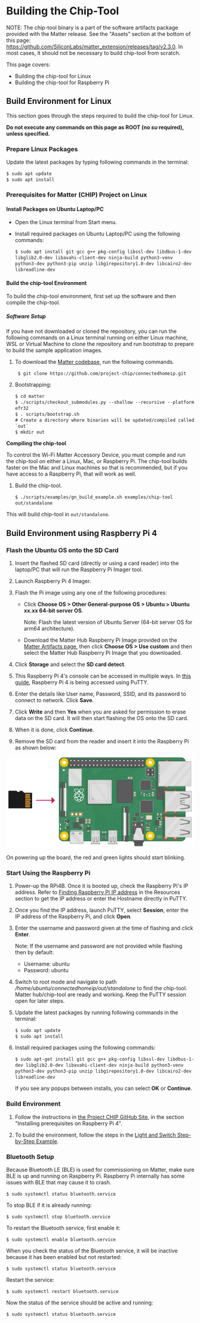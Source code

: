 # Building the Chip-Tool

NOTE: The chip-tool binary is a part of the software artifacts package provided with the Matter release. See the "Assets" section at the bottom of this page:  https://github.com/SiliconLabs/matter_extension/releases/tag/v2.3.0. In most cases, it should not be necessary to build chip-tool from scratch.

This page covers:

- Building the chip-tool for Linux
- Building the chip-tool for Raspberry Pi

## Build Environment for Linux

This section goes through the steps required to build the chip-tool for Linux.

**Do not execute any commands on this page as ROOT (no _su_ required), unless specified.**

### Prepare Linux Packages

Update the latest packages by typing following commands in the terminal:

```shell
$ sudo apt update
$ sudo apt install
```

### Prerequisites for Matter (CHIP) Project on Linux

#### Install Packages on Ubuntu Laptop/PC

- Open the Linux terminal from Start menu.
- Install required packages on Ubuntu Laptop/PC using the following commands:

    ```shell
    $ sudo apt install git gcc g++ pkg-config libssl-dev libdbus-1-dev
    libglib2.0-dev libavahi-client-dev ninja-build python3-venv python3-dev python3-pip unzip libgirepository1.0-dev libcairo2-dev libreadline-dev
    ```

#### Build the chip-tool Environment

To build the chip-tool environment, first set up the software and then compile the chip-tool.

##### Software Setup

If you have not downloaded or cloned the repository, you can run the following commands on a Linux terminal running on either Linux machine, WSL or Virtual Machine to clone the repository and run bootstrap to prepare to build the sample application images.

1. To download the [Matter codebase](https://github.com/project-chip/connectedhomeip.git), run the following commands.

    ```shell
     $ git clone https://github.com/project-chip/connectedhomeip.git
    ```

2. Bootstrapping:

    ```shell
    $ cd matter
    $ ./scripts/checkout_submodules.py --shallow --recursive --platform efr32
    $ . scripts/bootstrap.sh
    # Create a directory where binaries will be updated/compiled called `out`
    $ mkdir out
    ```

**Compiling the chip-tool**

To control the Wi-Fi Matter Accessory Device, you must compile and run the chip-tool on either a Linux, Mac, or Raspberry Pi. The chip-tool builds faster on the Mac and Linux machines so that is recommended, but if you have access to a Raspberry Pi, that will work as well.

1. Build the chip-tool.

    ```shell
    $ ./scripts/examples/gn_build_example.sh examples/chip-tool out/standalone
    ```

This will build chip-tool in `out/standalone`.

## Build Environment using Raspberry Pi 4

### Flash the Ubuntu OS onto the SD Card

1. Insert the flashed SD card (directly or using a card reader) into the laptop/PC that will run the Raspberry Pi Imager tool.
2. Launch Raspberry Pi 4 Imager.
3. Flash the Pi image using any one of the following procedures:

   - Click **Choose OS > Other General-purpose OS > Ubuntu > Ubuntu xx.xx 64-bit server OS**.

     Note: Flash the latest version of Ubuntu Server (64-bit server OS for arm64 architecture).

   - Download the Matter Hub Raspberry Pi Image provided on the [Matter Artifacts page](/matter/<docspace-docleaf-version>/matter-prerequisites/matter-artifacts), then click **Choose OS > Use custom** and then select the Matter Hub Raspberry Pi Image that you downloaded.

4. Click **Storage** and select the **SD card detect**.
5. This Raspberry Pi 4's console can be accessed in multiple ways. In [this guide](https://www.raspberrypi.com/documentation/computers/remote-access.html), Raspberry Pi 4 is being accessed using PuTTY.
6. Enter the details like User name, Password, SSID, and its password to connect to network. Click **Save**.
7. Click **Write** and then **Yes** when you are asked for permission to erase data on the SD card. It will then start flashing the OS onto the SD card.
8. When it is done, click **Continue**.
9. Remove the SD card from the reader and insert it into the Raspberry Pi as shown below:

![Inserting SD into Pi](images/sd-into-pi.png)

On powering up the board, the red and green lights should start blinking.

### Start Using the Raspberry Pi

1. Power-up the RPi4B. Once it is booted up, check the Raspberry Pi's IP address. Refer to [Finding Raspberry Pi IP address](/matter/<docspace-docleaf-version>/matter-references/find-raspi) in the Resources section to get the IP address or enter the Hostname directly in PuTTY.

2. Once you find the IP address, launch PuTTY, select **Session**, enter the IP address of the Raspberry Pi, and click **Open**.

3. Enter the username and password given at the time of flashing and click **Enter**.

   Note: If the username and password are not provided while flashing then by default:

   - Username: ubuntu
   - Password: ubuntu

4. Switch to root mode and navigate to path _/home/ubuntu/connectedhomeip/out/standalone_ to find the chip-tool.
   Matter hub/chip-tool are ready and working. Keep the PuTTY session open for later steps.

5. Update the latest packages by running following commands in the terminal:

   ```shell
   $ sudo apt update 
   $ sudo apt install
   ```

6. Install required packages using the following commands:

    ```shell
   $ sudo apt-get install git gcc g++ pkg-config libssl-dev libdbus-1-dev libglib2.0-dev libavahi-client-dev ninja-build python3-venv python3-dev python3-pip unzip libgirepository1.0-dev libcairo2-dev libreadline-dev
   ```

   If you see any popups between installs, you can select **OK** or **Continue**.

### Build Environment

1. Follow the instructions in [the Project CHIP GitHub Site](https://github.com/project-chip/connectedhomeip/blob/master/docs/guides/BUILDING.md), in the section "Installing prerequisites on Raspberry Pi 4".

2. To build the environment, follow the steps in the [Light and Switch Step-by-Step Example](/matter/<docspace-docleaf-version>/matter-light-switch-example/01-wifi-light-switch-example).

### Bluetooth Setup

Because Bluetooth LE (BLE) is used for commissioning on Matter, make sure BLE is up and running on Raspberry Pi. Raspberry Pi internally has some issues with BLE that may cause it to crash.

```shell
$ sudo systemctl status bluetooth.service
```

To stop BLE if it is already running:

```shell
$ sudo systemctl stop bluetooth.service
```

To restart the Bluetooth service, first enable it:

```shell
$ sudo systemctl enable bluetooth.service
```

When you check the status of the Bluetooth service, it will be inactive because it has been enabled but not restarted:

```shell
$ sudo systemctl status bluetooth.service
```

Restart the service:

```shell
$ sudo systemctl restart bluetooth.service
```

Now the status of the service should be active and running:

```shell
$ sudo systemctl status bluetooth.service
```
